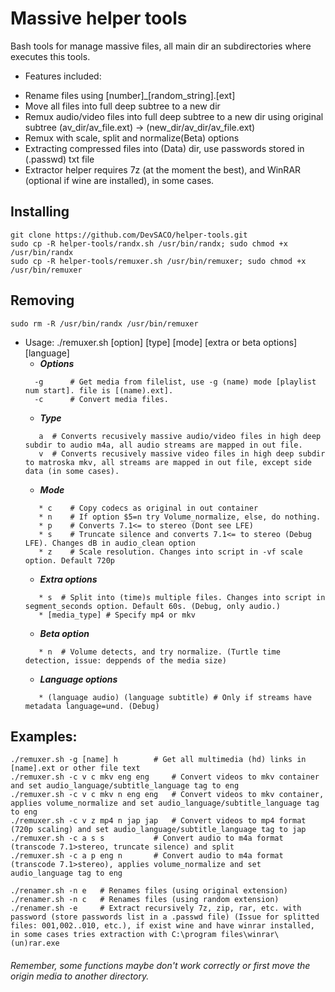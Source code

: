 # Massive helper tools
Bash tools for manage massive files, all main dir an subdirectories where executes this tools.

* Features included:
 - Rename files using [number]_[random_string].[ext]
 - Move all files into full deep subtree to a new dir
 - Remux audio/video files into full deep subtree to a new dir using original subtree
    (av_dir/av_file.ext) -> (new_dir/av_dir/av_file.ext)
 - Remux with scale, split and normalize(Beta) options
 - Extracting compressed files into (Data) dir, use passwords stored in (.passwd) txt file
 - Extractor helper requires 7z (at the moment the best), and WinRAR (optional if wine are installed), in some cases.

## Installing
```
git clone https://github.com/DevSACO/helper-tools.git
sudo cp -R helper-tools/randx.sh /usr/bin/randx; sudo chmod +x /usr/bin/randx
sudo cp -R helper-tools/remuxer.sh /usr/bin/remuxer; sudo chmod +x /usr/bin/remuxer
```

## Removing
```
sudo rm -R /usr/bin/randx /usr/bin/remuxer
```
* Usage: ./remuxer.sh [option] [type] [mode] [extra or beta options] [language]
  - ***Options***
  ```
    -g		# Get media from filelist, use -g (name) mode [playlist num start]. file is [(name).ext].
    -c		# Convert media files.
  ```
  - ***Type***
  ```
     a	# Converts recusively massive audio/video files in high deep subdir to audio m4a, all audio streams are mapped in out file.
     v	# Converts recusively massive video files in high deep subdir to matroska mkv, all streams are mapped in out file, except side data (in some cases).
  ```
  - ***Mode***
  ```
     * c	# Copy codecs as original in out container
     * n	# If option $5=n try Volume_normalize, else, do nothing.
     * p	# Converts 7.1<= to stereo (Dont see LFE)
     * s	# Truncate silence and converts 7.1<= to stereo (Debug LFE). Changes dB in audio_clean option
     * z	# Scale resolution. Changes into script in -vf scale option. Default 720p
  ```
  - ***Extra options***
  ```
     * s  # Split into (time)s multiple files. Changes into script in segment_seconds option. Default 60s. (Debug, only audio.)
     * [media_type] # Specify mp4 or mkv
  ```
  - ***Beta option***
  ```
     * n  # Volume detects, and try normalize. (Turtle time detection, issue: deppends of the media size)
  ```
  - ***Language options***
  ```
     * (language audio) (language subtitle) # Only if streams have metadata language=und. (Debug)
  ```
## Examples:
```
./remuxer.sh -g [name] h		# Get all multimedia (hd) links in [name].ext or other file text
./remuxer.sh -c v c mkv eng eng		# Convert videos to mkv container and set audio_language/subtitle_language tag to eng
./remuxer.sh -c v c mkv n eng eng	# Convert videos to mkv container, applies volume_normalize and set audio_language/subtitle_language tag to eng
./remuxer.sh -c v z mp4 n jap jap	# Convert videos to mp4 format (720p scaling) and set audio_language/subtitle_language tag to jap
./remuxer.sh -c a s s			# Convert audio to m4a format (transcode 7.1>stereo, truncate silence) and split
./remuxer.sh -c a p eng n		# Convert audio to m4a format (transcode 7.1>stereo), applies volume_normalize and set audio_language tag to eng

./renamer.sh -n e	# Renames files (using original extension)
./renamer.sh -n c	# Renames files (using random extension)
./renamer.sh -e		# Extract recursively 7z, zip, rar, etc. with password (store passwords list in a .passwd file) (Issue for splitted files: 001,002..010, etc.), if exist wine and have winrar installed, in some cases tries extraction with C:\program files\winrar\(un)rar.exe
```
###### Remember, some functions maybe don't work correctly or first move the origin media to another directory.
